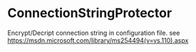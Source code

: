 # ConnectionStringProtector
Encrypt/Decript connection string in configuration file.
see https://msdn.microsoft.com/library/ms254494(v=vs.110).aspx
